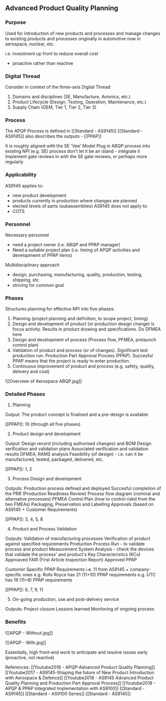 ## Advanced Product Quality Planning


### Purpose
Used for introduction of new products and processes
and manage changes to existing products and processes
originally in automotive
now in aerospace, nuclear, etc.

i.e. investment up front to reduce overall cost
 - proactive rather than reactive


### Digital Thread
Consider in context of the three-axis Digital Thread
1. Domains and disciplines (SE, Manufacture, Avionics, etc.)
2. Product Lifecycle (Design, Testing, Operation, Maintenance, etc.)
3. Supply Chain (OEM, Tier 1, Tier 2, Tier 3)


### Process
The APQP Process is defined in [[Standard - AS9145]]
[[Standard - AS9145]] also describes the outputs - [[PPAP]]

It is roughly aligned with the SE 'Vee' Model
Plug in ABQP process into existing NPI (e.g. SE) process
don't let it be an island - integrate it
Implement gate reviews in with the SE gate reviews, or perhaps more regularly


### Applicability
AS9145 applies to:
 - new product development
 - products currently in production where changes are planned
 - elected levels of parts (subassemblies)
AS9145 does not apply to:
 - COTS


### Personnel
Necessary personnel
 - need a project owner (i.e. ABQP and PPAP manager)
 - Need a suitable project plan (i.e. timing of APQP activities and developmemt of PPAP items)

Multidisciplinary approach
 - design, purchasing, manufacturing, quality, production, testing, shipping, etc
 - striving for common goal


### Phases
Structures planning for effective NPI into five phases:
1. Planning (project planning and definition, to scope project, timing)
2. Design and development of product (or production design change) is focus activity. Results in product drawing and specifications. Do DFMEA here
3. Design and development of process (Process flow, PFMEA, prelaunch control plan)
4. Validation of product and process (or of changes). Significant test production run. Production Part Approval Process (PPAP). Succesful PPAP means that the project is ready to enter production.
5. Continuous improvement of product and process (e.g. safety, quality, delivery and cost)

![[Overview of Aerospace ABQP.jpg]]


### Detailed Phases
1. Planning

Output: The product concept is finalised and a pre-design is available

 [[PPAP]]: 10 (through all five phases)

2. Product design and development

Output: Design record (including authorised changes) and BOM
Design verification and validation plans
Associated verification and validation results
DFMEA, RAMS analysis
Feasibility (of design) - i.e. can it be manufactured, tested, packaged, delivered, etc.

[[PPAP]]: 1, 2

3. Process Design and development

Outputs:
Production process defined and deployed
Succesful completion of the PRR (Production Readiness Review)
Process flow diagram (nominal and alternative processes)
PFMEA
Control Plan (how to control riskd from the two FMEAs)
Packaging, Preservation and Labelling Approvals (based on AS9145 + Customer Requirements)

[[PPAP]]: 3, 4, 5, 8

4. Product and Process Validation

Outputs:
Validation of manufacturing processes
Verification of product against specified requirements
Production Process Run - to validate process and product
Measurement System Analysis - check the devices that validate the process' and product's Key Characteristics (KCs)
Approaved FAIR (First Article Inspection Report)
Approved PPAP

Customer Specific PPAP Requirements
i.e. 11 from AS9145 + company-specific ones
e.g. Rolls Royce has 21 (11+10) PPAP requirements
e.g. UTC has 19 (11+8) PPAP requirements 

[[PPAP]]: 6, 7, 9, 11

5. On-going production, use and post-delivery service

Outputs:
Project closure
Lessons learned
Monitoring of ongoing process


### Benefits

![[APQP - Without.jpg]]

![[APQP - With.jpg]]

Essentially, high front-end work to anticipate and resolve issues early (proactive, not reactive)



References:
[[Youtube2016 - APQP-Advanced Product Quality Planning]]
[[Youtube2017 - AS9145-Shaping the future of New Product Introduction with Aerospace & Defence]]
[[Youtube2018 - AS9145 Advanced Product Quality Planning and Production Part Approval Process]]
[[Youtube2018 - APQP & PPAP Integrated Implementation with AS9100]]
[[Standard - AS9145]]
[[Standard - AS9100 Series]]
[[Standard - AS9145]]